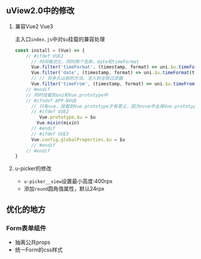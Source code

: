## uView2.0中的修改

1. 兼容Vue2 Vue3

   主入口`index.js`中对`$u`挂载的兼容处理

   ```js
   const install = (Vue) => {
       // #ifdef VUE2
         // 时间格式化，同时两个名称，date和timeFormat
         Vue.filter('timeFormat', (timestamp, format) => uni.$u.timeFormat(timestamp, format))
         Vue.filter('date', (timestamp, format) => uni.$u.timeFormat(timestamp, format))
         // // 将多久以前的方法，注入到全局过滤器
         Vue.filter('timeFrom', (timestamp, format) => uni.$u.timeFrom(timestamp, format))
       // #endif
       // 同时挂载到uni和Vue.prototype中
       // #ifndef APP-NVUE
         // 只有vue，挂载到Vue.prototype才有意义，因为nvue中全局Vue.prototype和Vue.mixin是无效的
         // #ifdef VUE2
            Vue.prototype.$u = $u
           Vue.mixin(mixin)
         // #endif
         // #ifdef VUE3
         Vue.config.globalProperties.$u = $u
         // #endif
       // #endif
   }
   ```

2. u-picker的修改

   - `u-picker__view`设置最小高度:400rpx
   - 添加`round`圆角值属性，默认24rpx



## 优化的地方

### Form表单组件

- 抽离公共props
- 统一Form的css样式